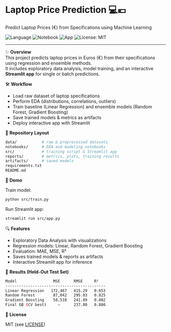 # Laptop Price Prediction 💻💶  
Predict Laptop Prices (€) from Specifications using Machine Learning  

![Language](https://img.shields.io/badge/language-Python-blue.svg) 
![Notebook](https://img.shields.io/badge/tool-Jupyter-orange.svg) 
![App](https://img.shields.io/badge/app-Streamlit-red.svg) 
![License: MIT](https://img.shields.io/badge/License-MIT-green.svg)  

---

✨ **Overview**  
This project predicts laptop prices in Euros (€) from their specifications using regression and ensemble methods.  
It includes exploratory data analysis, model training, and an interactive **Streamlit app** for single or batch predictions.  

🛠️ **Workflow**  
- Load raw dataset of laptop specifications  
- Perform EDA (distributions, correlations, outliers)  
- Train baseline (Linear Regression) and ensemble models (Random Forest, Gradient Boosting)  
- Save trained models & metrics as artifacts  
- Deploy interactive app with Streamlit  

📁 **Repository Layout**  
```bash
data/           # raw & preprocessed datasets
notebooks/      # EDA and modeling notebooks
src/            # training script & Streamlit app
reports/        # metrics, plots, training results
artifacts/      # saved models
requirements.txt
README.md
```

🚦 **Demo**

Train model:
```bash
python src/train.py
```

Run Streamlit app:
```bash
streamlit run src/app.py
```

🔍 **Features**
- Exploratory Data Analysis with visualizations
- Regression models: Linear, Random Forest, Gradient Boosting
- Evaluation: MAE, MSE, R²
- Saves trained models & reports as artifacts
- Interactive Streamlit app for inference

🚦 **Results (Held-Out Test Set)**
```bash
Model                MSE      RMSE     R²
--------------------------------------------
Linear Regression   172,467   415.29   0.653
Random Forest        87,042   295.03   0.825
Gradient Boosting    58,510   241.89   0.882
Final GB (CV best)     —      237.80   0.886
```

📜 **License**

MIT (see [LICENSE](LICENSE))
